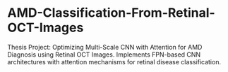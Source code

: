 # AMD-Classification-From-Retinal-OCT-Images
Thesis Project: Optimizing Multi-Scale CNN with Attention for AMD Diagnosis using Retinal OCT Images. Implements FPN-based CNN architectures with attention mechanisms for retinal disease classification.
